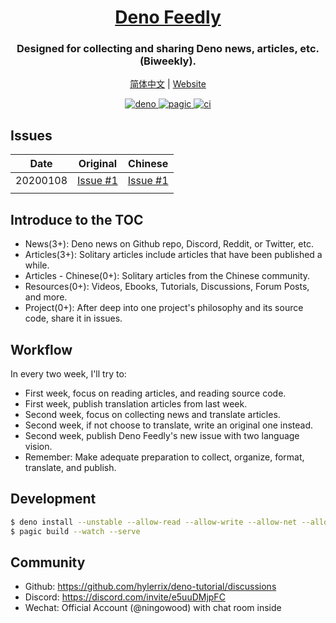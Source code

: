 <h1 align="center">
  <a href="https://deno-fedly.js.org">
    Deno Feedly
  </a>
</h1>

<h3 align="center">
  Designed for collecting and sharing Deno news, articles, etc. (Biweekly).
</h3>
<p align="center">
  <a href="https://deno-feedly.js.org/zh-CN">简体中文</a> | <a href="https://deno-feedly.js.org/">Website</a>
</p>
<p align="center">
  <a href="https://deno.land">
    <img src="https://img.shields.io/badge/Deno-1.5.2-brightgreen.svg?logo=deno" alt="deno" />
  </a>
  <a href="https://pagic.org">
    <img src="https://img.shields.io/badge/Pagic-v1.1.1-orange.svg" alt="pagic" />
  </a>
  <a href="https://github.com/hylerrix/deno-feedly/actions">
    <img src="https://github.com/hylerrix/deno-feedly/workflows/ci/badge.svg" alt="ci" />
  </a>
</p>

## Issues

|Date|Original|Chinese|
|-|-|-|
|20200108|[Issue #1](./deno-feedly.js.org/issues/deno-feedly-1.md)|[Issue #1](./deno-feedly.js.org/issues-zh-CN/deno-feedly-1-cn.md)|
||||

## Introduce to the TOC

* News(3+): Deno news on Github repo, Discord, Reddit, or Twitter, etc.
* Articles(3+): Solitary articles include articles that have been published a while.
* Articles - Chinese(0+): Solitary articles from the Chinese community.
* Resources(0+): Videos, Ebooks, Tutorials, Discussions, Forum Posts, and more.
* Project(0+): After deep into one project's philosophy and its source code, share it in issues.

## Workflow

In every two week, I'll try to:

* First week, focus on reading articles, and reading source code.
* First week, publish translation articles from last week.
* Second week, focus on collecting news and translate articles.
* Second week, if not choose to translate, write an original one instead.
* Second week, publish Deno Feedly's new issue with two language vision.
* Remember: Make adequate preparation to collect, organize, format, translate, and publish.

## Development

```bash
$ deno install --unstable --allow-read --allow-write --allow-net --allow-run --name=pagic https://deno.land/x/pagic@v1.1.1/mod.ts
$ pagic build --watch --serve
```

## Community

* Github: https://github.com/hylerrix/deno-tutorial/discussions
* Discord: https://discord.com/invite/e5uuDMjpFC
* Wechat: Official Account (@ningowood) with chat room inside
